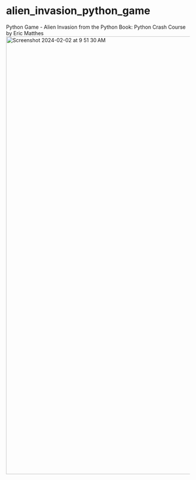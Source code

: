 # alien_invasion_python_game
Python Game - Alien Invasion from the Python Book: Python Crash Course by Eric Matthes
 <img width="1197" alt="Screenshot 2024-02-02 at 9 51 30 AM" src="https://github.com/fisheagle7/alien_invasion_python_game/assets/47369379/51a78edf-5b38-40fe-b306-25250ad197a1">
